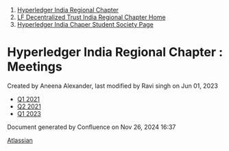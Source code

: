 1. [Hyperledger India Regional Chapter](index.html)
2. [LF Decentralized Trust India Regional Chapter Home](LF-Decentralized-Trust-India-Regional-Chapter-Home_19169282.html)
3. [Hyperledger India Chaper Student Society Page](Hyperledger-India-Chaper-Student-Society-Page_19169775.html)

# Hyperledger India Regional Chapter : Meetings

Created by Aneena Alexander, last modified by Ravi singh on Jun 01, 2023

- [Q1 2021](Q1-2021_19169865.html)
- [Q2 2021](Q2-2021_19169956.html)
- [Q1 2023](Q1-2023_19170570.html)

Document generated by Confluence on Nov 26, 2024 16:37

[Atlassian](http://www.atlassian.com/)

